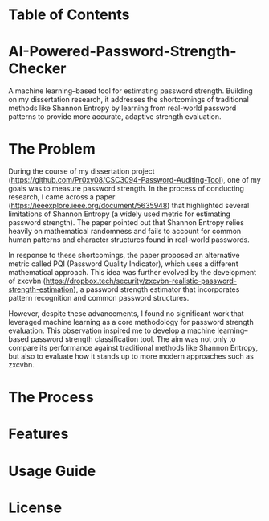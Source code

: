 # Table of Contents

# AI-Powered-Password-Strength-Checker
A machine learning–based tool for estimating password strength. Building on my dissertation research, it addresses the shortcomings of traditional methods like Shannon Entropy by learning from real-world password patterns to provide more accurate, adaptive strength evaluation.

# The Problem
During the course of my dissertation project (https://github.com/Pr0xy08/CSC3094-Password-Auditing-Tool), one of my goals was to measure password strength. In the process of conducting research, I came across a paper (https://ieeexplore.ieee.org/document/5635948) that highlighted several limitations of Shannon Entropy (a widely used metric for estimating password strength). The paper pointed out that Shannon Entropy relies heavily on mathematical randomness and fails to account for common human patterns and character structures found in real-world passwords.

In response to these shortcomings, the paper proposed an alternative metric called PQI (Password Quality Indicator), which uses a different mathematical approach. This idea was further evolved by the development of zxcvbn (https://dropbox.tech/security/zxcvbn-realistic-password-strength-estimation), a password strength estimator that incorporates pattern recognition and common password structures.

However, despite these advancements, I found no significant work that leveraged machine learning as a core methodology for password strength evaluation. This observation inspired me to develop a machine learning–based password strength classification tool. The aim was not only to compare its performance against traditional methods like Shannon Entropy, but also to evaluate how it stands up to more modern approaches such as zxcvbn.

# The Process

# Features

# Usage Guide

# License

